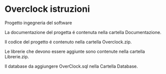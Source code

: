 # Overclock istruzioni
Progetto ingegneria del software

La documentazione del progetta é contenuta nella cartella Documentazione.

Il codice del progetto é contenuto nella cartella Overclock.zip.

Le librerie che devono essere aggiunte sono contenute nella cartella Librerie.zip.

Il database da aggiungere OverClock.sql nella Cartella Database.
